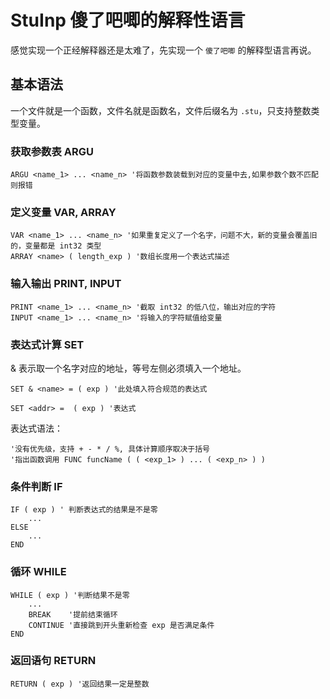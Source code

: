 # StuInp 傻了吧唧的解释性语言

感觉实现一个正经解释器还是太难了，先实现一个 ``傻了吧唧`` 的解释型语言再说。

## 基本语法

一个文件就是一个函数，文件名就是函数名，文件后缀名为 ``.stu``，只支持整数类型变量。

### 获取参数表 ARGU

```basic
ARGU <name_1> ... <name_n> '将函数参数装载到对应的变量中去,如果参数个数不匹配则报错
```

### 定义变量 VAR, ARRAY

```basic
VAR <name_1> ... <name_n> '如果重复定义了一个名字，问题不大，新的变量会覆盖旧的，变量都是 int32 类型
ARRAY <name> ( length_exp ) '数组长度用一个表达式描述
```

### 输入输出 PRINT, INPUT

```basic
PRINT <name_1> ... <name_n> '截取 int32 的低八位，输出对应的字符
INPUT <name_1> ... <name_n> '将输入的字符赋值给变量
```

### 表达式计算 SET

& 表示取一个名字对应的地址，等号左侧必须填入一个地址。

```basic
SET & <name> = ( exp ) '此处填入符合规范的表达式
```

```basic
SET <addr> =  ( exp ) '表达式
```

表达式语法：

```
'没有优先级，支持 + - * / %, 具体计算顺序取决于括号
'指出函数调用 FUNC funcName ( ( <exp_1> ) ... ( <exp_n> ) )
```

### 条件判断 IF

```basic
IF ( exp ) ' 判断表达式的结果是不是零
    ...
ELSE
    ...
END
```

### 循环 WHILE

```basic
WHILE ( exp ) '判断结果不是零
	...
    BREAK    '提前结束循环
    CONTINUE '直接跳到开头重新检查 exp 是否满足条件
END
```

### 返回语句 RETURN

```basic
RETURN ( exp ) '返回结果一定是整数
```

